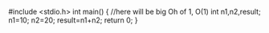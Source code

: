 #include <stdio.h>
int main()
{
    //here will be big Oh of 1, O(1) 
    int n1,n2,result;
    n1=10;
    n2=20;
    result=n1+n2;
    return 0;
}

